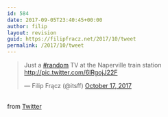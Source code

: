 ```yaml
---
id: 584
date: 2017-09-05T23:40:45+00:00
author: filip
layout: revision
guid: https://filipfracz.net/2017/10/tweet
permalink: /2017/10/tweet
---
```

<blockquote class="twitter-tweet"><p lang="en" dir="ltr">Just a <a href="https://twitter.com/hashtag/random?src=hash&amp;ref_src=twsrc%5Etfw">#random</a> TV at the Naperville train station <a href="https://t.co/6lRgojJ22F">http://pic.twitter.com/6lRgojJ22F</a></p>&mdash; Filip Frącz (@itsff) <a href="https://twitter.com/itsff/status/920433881496596480?ref_src=twsrc%5Etfw">October 17, 2017</a></blockquote>
<script async src="//platform.twitter.com/widgets.js" charset="utf-8"></script><br>
from <a href="https://twitter.com/itsff">Twitter</a>